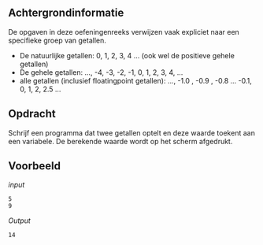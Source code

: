 ## Achtergrondinformatie

De opgaven in deze oefeningenreeks verwijzen vaak expliciet naar een specifieke groep van getallen.

- De natuurlijke getallen: 0, 1, 2, 3, 4 … (ook wel de positieve gehele getallen)
- De gehele getallen: …, -4, -3, -2, -1, 0, 1, 2, 3, 4, …
- alle getallen (inclusief floatingpoint getallen): ..., -1.0 , -0.9 , -0.8 ... -0.1, 0, 1, 2, 2.5 ...

## Opdracht

Schrijf een programma dat twee getallen optelt en deze waarde toekent aan een variabele. De berekende waarde wordt op het scherm afgedrukt.

## Voorbeeld

*input*
```
5
9
```

*Output*
```
14
```


